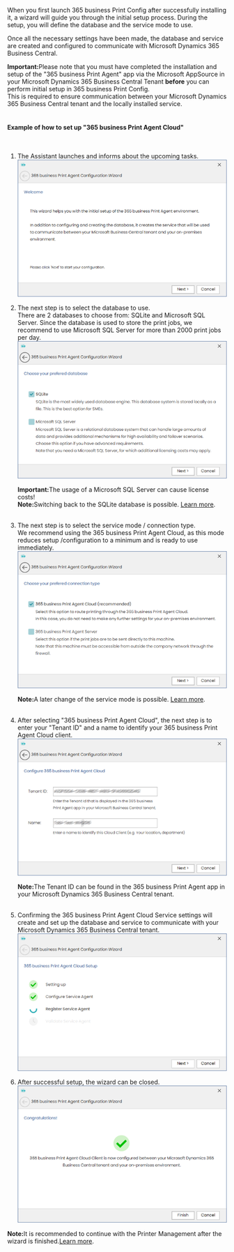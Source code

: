 When you first launch 365 business Print Config after successfully installing it, a wizard will guide you through the initial setup process.
During the setup, you will define the database and the service mode to use.

Once all the necessary settings have been made, the database and service are created and configured to communicate with Microsoft Dynamics 365 Business Central.

<div class="alert alert-notice">
    <i class="fa-solid fa-notes"></i> <strong>Important:</strong>Please note that you must have completed the installation and setup of the "365 business Print Agent" app via the Microsoft AppSource in your Microsoft Dynamics 365 Business Central Tenant <strong>before</strong> you can perform initial setup in 365 business Print Config.<br/>This is required to ensure communication between your Microsoft Dynamics 365 Business Central tenant and the locally installed service.
</div>
<br/>


#### Example of how to set up "365 business Print Agent Cloud"
<br/>

1. The Assistant launches and informs about the upcoming tasks.<br/>
![Intro](/assets/images/365-business-print-agent/config-tool/wizard/wizard1_en.PNG) 

2. The next step is to select the database to use.<br/>There are 2 databases to choose from: SQLite and Microsoft SQL Server. Since the database is used to store the print jobs, we recommend to use Microsoft SQL Server for more than 2000 print jobs per day. <br/>
![Database](/assets/images/365-business-print-agent/config-tool/wizard/wizard2_en.PNG) 

   <div class="alert alert-notice">
       <i class="fa-solid fa-notes"></i> <strong>Important:</strong>The usage of a Microsoft SQL Server can cause license costs!  
   </div>
   
   <div class="alert alert-info">
       <i class="fa-solid fa-lightbulb"></i> <strong>Note:</strong>Switching back to the SQLite database is possible. <a href="../print-agent-config-databases/">Learn more</a>.
   </div><br/>

3. The next step is to select the service mode / connection type.<br/>We recommend using the 365 business Print Agent Cloud, as this mode reduces setup /configuration to a minimum and is ready to use immediately.<br/>
![CloudClient](/assets/images/365-business-print-agent/config-tool/wizard/wizard3_en.PNG) 
   <div class="alert alert-info">
       <i class="fa-solid fa-lightbulb"></i> <strong>Note:</strong>A later change of the service mode is possible. <a href="../print-agent-config-connections">Learn more</a>.
   </div><br/>

4. After selecting "365 business Print Agent Cloud", the next step is to enter your "Tenant ID" and a name to identify your 365 business Print Agent Cloud client.<br/>
![CloudClient](/assets/images/365-business-print-agent/config-tool/wizard/wizard4-cloud_en.PNG) 
   <div class="alert alert-info">
       <i class="fa-solid fa-lightbulb"></i> <strong>Note:</strong>The Tenant ID can be found in the 365 business Print Agent app in your Microsoft Dynamics 365 Business Central tenant.
   </div><br/>

5. Confirming the 365 business Print Agent Cloud Service settings will create and set up the database and service to communicate with your Microsoft Dynamics 365 Business Central tenant.<br/>
![CloudClient](/assets/images/365-business-print-agent/config-tool/wizard/wizard5-cloud_en.PNG) 

6. After successful setup, the wizard can be closed.<br/>
![CloudClient](/assets/images/365-business-print-agent/config-tool/wizard/wizard6-cloud_en.PNG) 

<div class="alert alert-info">
    <i class="fa-solid fa-lightbulb"></i> <strong>Note:</strong>It is recommended to continue with the Printer Management after the wizard is finished.<a href="../print-agent-config-printers/">Learn more</a>.
</div><br/>